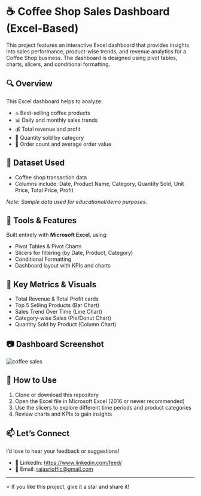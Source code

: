 # ☕ Coffee Shop Sales Dashboard (Excel-Based)

This project features an interactive Excel dashboard that provides insights into sales performance, product-wise trends, and revenue analytics for a Coffee Shop business. The dashboard is designed using pivot tables, charts, slicers, and conditional formatting.

## 🔍 Overview

This Excel dashboard helps to analyze:

- 🔝 Best-selling coffee products
- 📊 Daily and monthly sales trends
- 💰 Total revenue and profit
- 🛒 Quantity sold by category
- 🧾 Order count and average order value

## 📁 Dataset Used

- Coffee shop transaction data
- Columns include: Date, Product Name, Category, Quantity Sold, Unit Price, Total Price, Profit

*Note: Sample data used for educational/demo purposes.*

## 🧰 Tools & Features

Built entirely with **Microsoft Excel**, using:

- Pivot Tables & Pivot Charts
- Slicers for filtering (by Date, Product, Category)
- Conditional Formatting
- Dashboard layout with KPIs and charts

## 📌 Key Metrics & Visuals

- Total Revenue & Total Profit cards
- Top 5 Selling Products (Bar Chart)
- Sales Trend Over Time (Line Chart)
- Category-wise Sales (Pie/Donut Chart)
- Quantity Sold by Product (Column Chart)

## 📷 Dashboard Screenshot

![coffee sales](https://github.com/user-attachments/assets/f3c644a8-8639-4823-b157-407e3b14b4cc)


## 🚀 How to Use

1. Clone or download this repository
2. Open the Excel file in Microsoft Excel (2016 or newer recommended)
3. Use the slicers to explore different time periods and product categories
4. Review charts and KPIs to gain insights

## 📫 Let’s Connect

I’d love to hear your feedback or suggestions!

- 🔗 LinkedIn: https://www.linkedin.com/feed/
- 📧 Email: rajasrioffic@gmail.com
---

⭐ If you like this project, give it a star and share it!
